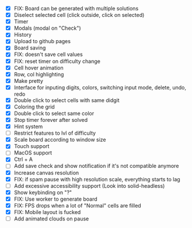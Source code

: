 - [x] FIX: Board can be generated with multiple solutions
- [x] Diselect selected cell (click outside, click on selected)
- [x] Timer
- [x] Modals (modal on "Check")
- [x] History
- [x] Upload to github pages
- [x] Board saving
- [x] FIX: doesn't save cell values
- [x] FIX: reset timer on difficulty change
- [x] Cell hover animation
- [x] Row, col highlighting
- [x] Make pretty
- [x] Interface for inputing digits, colors, switching input mode, delete, undo, redo
- [x] Double click to select cells with same didgit
- [x] Coloring the grid
- [x] Double click to select same color
- [x] Stop timer forever after solved
- [x] Hint system
- [ ] Restrict features to lvl of difficulty
- [x] Scale board according to window size
- [x] Touch support
- [ ] MacOS support
- [x] Ctrl + A
- [ ] Add save check and show notification if it's not compatible anymore
- [x] Increase canvas resolution
- [x] FIX: if spam pause with high resolution scale, everything starts to lag
- [ ] Add excessive accessibility support (Look into solid-headless)
- [x] Show keybinding on "?"
- [x] FIX: Use worker to generate board
- [x] FIX: FPS drops when a lot of "Normal" cells are filled
- [x] FIX: Mobile layout is fucked
- [ ] Add animated clouds on pause
